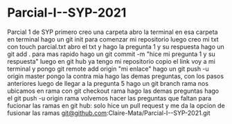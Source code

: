 # Parcial-I--SYP-2021
Parcial 1 de SYP
primero creo una carpeta
abro la terminal en esa carpeta
en terminal hago un git init para comenzar mi repositorio
luego creo mi txt con touch parcial.txt
abro el txt y hago la pregunta 1 y su respuesta
hago un git add  . para mas rapido
hago un git commit -m "hice mi pregunta 1 y su respuesta"
luego en git hub ya tengo mi repositorio
copio el link
voy a mi terminal y pongo git remote add origin "mi enlace"
hago un git push -u origin master
pongo la contra mia
hago las demas preguntas, con los pasos anteriores
luego de llegar a la pregunta 5 hago un git branch rama
nos ubicamos en rama con git checkout rama
hago las demas preguntas
hago el git push -u origin rama
volvemos hacer las preguntas que faltan
para fucionar las ramas en git hub:
solo hice un pull request y me da la opcion de 
fusionar las ramas
git@github.com:Claire-Mata/Parcial-I--SYP-2021.git
